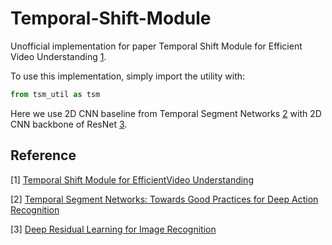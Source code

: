# Temporal-Shift-Module

Unofficial implementation for paper Temporal Shift Module
for Efficient Video Understanding [1](#tsm).

To use this implementation, simply import the utility with:

```python
from tsm_util as tsm
```

Here we use 2D CNN baseline from Temporal Segment Networks
[2](#tsn) with 2D CNN backbone of ResNet
[3](#resnet).

## Reference

\[1\] [Temporal Shift Module for EfficientVideo Understanding](https://arxiv.org/abs/1811.08383)

\[2\] [Temporal Segment Networks: Towards Good Practices for Deep Action Recognition](https://arxiv.org/abs/1608.00859)

\[3\] [Deep Residual Learning for Image Recognition](https://arxiv.org/abs/1512.03385)